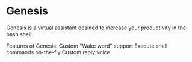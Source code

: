 # Genesis

Genesis is a virtual assistant desined to increase your productivity in the bash shell.

Features of Genesis\:
Custom "Wake word" support
Execute shell commands on-the-fly
Custom reply voice
